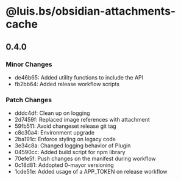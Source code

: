 # @luis.bs/obsidian-attachments-cache

## 0.4.0

### Minor Changes

- de46b65: Added utility functions to include the API
- fb2bb64: Added release workflow scripts

### Patch Changes

- dddc4df: Clean up on logging
- 2d7459f: Replaced image references with attachment
- 59fb511: Avoid changeset release git tag
- c8c30a4: Environment upgrade
- 2ba191c: Enforce styling on legacy code
- 3e34c8a: Changed logging behavior of Plugin
- 04590cc: Added build script for npm library
- 70efe5f: Push changes on the manifest during workflow
- 0c18d81: Addopted 0-mayor versioning
- 1cde51e: Added usage of a APP_TOKEN on release workflow
